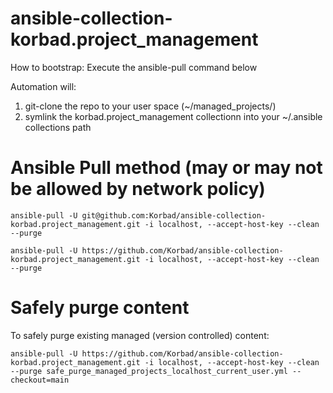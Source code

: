 # ansible-collection-korbad.project_management

How to bootstrap: Execute the ansible-pull command below

Automation will:
1. git-clone the repo to your user space (~/managed_projects/<name>)
2. symlink the korbad.project_management collectionn into your ~/.ansible collections path

# Ansible Pull method (may or may not be allowed by network policy)

```ansible-pull -U git@github.com:Korbad/ansible-collection-korbad.project_management.git -i localhost, --accept-host-key --clean --purge```

```ansible-pull -U https://github.com/Korbad/ansible-collection-korbad.project_management.git -i localhost, --accept-host-key --clean --purge```

# Safely purge content

To safely purge existing managed (version controlled) content:

```ansible-pull -U https://github.com/Korbad/ansible-collection-korbad.project_management.git -i localhost, --accept-host-key --clean --purge safe_purge_managed_projects_localhost_current_user.yml --checkout=main```

